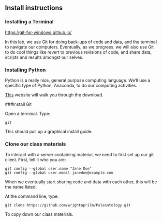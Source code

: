 ## Install instructions

### Installing a Terminal

https://git-for-windows.github.io/

In this lab, we use Git for doing back-ups of code and data, and the terminal to navigate our computers. Eventually, as we progress, we 
will also use Git to do cool things like revert to previous revisions of code, and share data, 
scripts and results amongst our selves.

### Installing Python

Python is a really nice, general purpose computing language. We'll use a specific type of Python,
Anaconda, to do our computing activities. 

[This](https://www.anaconda.com/download/) website will walk you through the download.

###Install Git

Open a terminal. Type:

```
git
```
This should pull up a graphical install guide.

### Clone our class materials

To interact with a server containing material, we need to first set up our git client. First,
tell it who you are:

```
git config --global user.name "Jane Doe"
git config --global user.email janedoe@example.com
```

When we eventually start sharing code and data with each other, this will be the name listed.

At the command line, type:

```
git clone https://github.com/wrightaprilm/Paleantology.git
```

To copy down our class materials.
